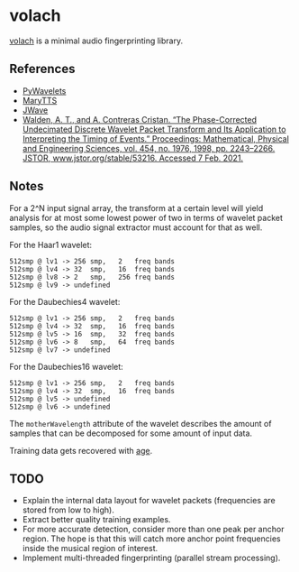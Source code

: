 # volach

[volach](https://en.wikipedia.org/wiki/Valac) is a minimal audio fingerprinting library.

## References

- [PyWavelets](https://github.com/PyWavelets/pywt)
- [MaryTTS](https://github.com/marytts/marytts)
- [JWave](https://github.com/graetz23/JWave)
- [Walden, A. T., and A. Contreras Cristan. “The Phase-Corrected Undecimated Discrete Wavelet Packet Transform and Its Application to Interpreting the Timing of Events.” Proceedings: Mathematical, Physical and Engineering Sciences, vol. 454, no. 1976, 1998, pp. 2243–2266. JSTOR, www.jstor.org/stable/53216. Accessed 7 Feb. 2021.](https://www.jstor.org/stable/53216?seq=1)

## Notes

For a 2^N input signal array, the transform at a certain level will yield analysis for at most
some lowest power of two in terms of wavelet packet samples, so the audio signal extractor must
account for that as well.

For the Haar1 wavelet:
```
512smp @ lv1 -> 256 smp,   2   freq bands
512smp @ lv4 -> 32  smp,   16  freq bands
512smp @ lv8 -> 2   smp,   256 freq bands
512smp @ lv9 -> undefined
```

For the Daubechies4 wavelet:
```
512smp @ lv1 -> 256 smp,   2   freq bands
512smp @ lv4 -> 32  smp,   16  freq bands
512smp @ lv5 -> 16  smp,   32  freq bands
512smp @ lv6 -> 8   smp,   64  freq bands
512smp @ lv7 -> undefined
```

For the Daubechies16 wavelet:
```
512smp @ lv1 -> 256 smp,   2   freq bands
512smp @ lv4 -> 32  smp,   16  freq bands
512smp @ lv5 -> undefined
512smp @ lv6 -> undefined
```

The `motherWavelength` attribute of the wavelet describes the amount of samples
that can be decomposed for some amount of input data.

Training data gets recovered with [age](https://github.com/FiloSottile/age).

## TODO

- Explain the internal data layout for wavelet packets (frequencies are stored from low to high).
- Extract better quality training examples.
- For more accurate detection, consider more than one peak per anchor region. The hope is that this will catch more anchor point frequencies inside the musical region of interest.
- Implement multi-threaded fingerprinting (parallel stream processing).
